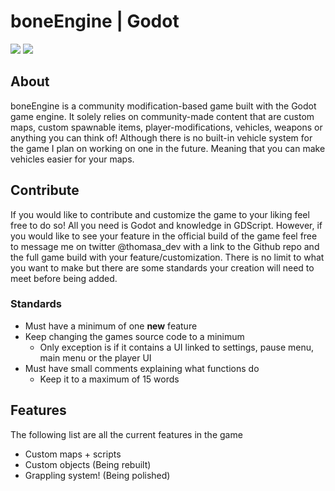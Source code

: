 # boneEngine | Godot
[<img src="https://i.postimg.cc/Hs5v0kYZ/guilded-Button.png" />](https://guilded.gg/thomas-hub "My Guilded Server")
[<img src="https://i.postimg.cc/KzbbmMsT/mods-Button.png" />](https://github.com/thomasa-dev/boneEngine-mod-template "Mod Template Repo")
<br/>
## About
boneEngine is a community modification-based game built with the Godot game engine. It solely relies on community-made content that are custom maps, custom spawnable items, player-modifications, vehicles, weapons or anything you can think of! Although there is no built-in vehicle system for the game I plan on working on one in the future. Meaning that you can make vehicles easier for your maps.

## Contribute
If you would like to contribute and customize the game to your liking feel free to do so! All you need is Godot and knowledge in GDScript. However, if you would like to see your feature in the official build of the game feel free to message me on twitter @thomasa_dev with a link to the Github repo and the full game build with your feature/customization. There is no limit to what you want to make but there are some standards your creation will need to meet before being added.
### Standards
* Must have a minimum of one **new** feature
* Keep changing the games source code to a minimum
  * Only exception is if it contains a UI linked to settings, pause menu, main menu or the player UI
* Must have small comments explaining what functions do
  * Keep it to a maximum of 15 words

## Features
The following list are all the current features in the game
* Custom maps + scripts
* Custom objects (Being rebuilt)
* Grappling system! (Being polished)
